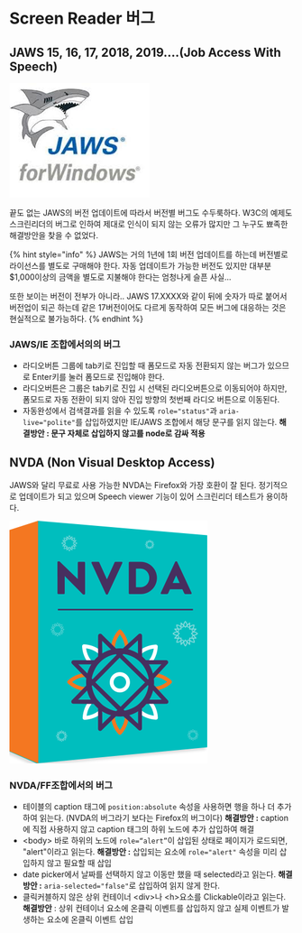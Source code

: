 # Screen Reader 버그

## JAWS 15, 16, 17, 2018, 2019....\(**Job Access With Speech\)**

![](../../.gitbook/assets/image%20%2831%29.png)

끝도 없는 JAWS의 버전 업데이트에 따라서 버전별 버그도 수두룩하다. W3C의 예제도 스크린리더의 버그로 인하여 제대로 인식이 되지 않는 오류가 많지만 그 누구도 뾰족한 해결방안을 찾을 수 없었다.

{% hint style="info" %}
JAWS는 거의 1년에 1회 버전 업데이트를 하는데 버전별로 라이선스를 별도로 구매해야 한다. 자동 업데이트가 가능한 버전도 있지만 대부분 $1,000이상의 금액을 별도로 지불해야 한다는 엄청나게 슬픈 사실...

또한 보이는 버전이 전부가 아니라.. JAWS 17.XXXX와 같이 뒤에 숫자가 따로 붙어서 버전업이 되곤 하는데 같은 17버전이어도 다르게 동작하여 모든 버그에 대응하는 것은 현실적으로 불가능하다.
{% endhint %}

### JAWS/IE 조합에서의의 버그

* 라디오버튼 그룹에 tab키로 진입할 때 폼모드로 자동 전환되지 않는 버그가 있으므로  Enter키를 눌러 폼모드로 진입해야 한다. 
* 라디오버튼은 그룹은 tab키로 진입 시 선택된 라디오버튼으로 이동되어야 하지만, 폼모드로 자동 전환이 되지 않아 진입 방향의 첫번째 라디오 버튼으로 이동된다. 
* 자동완성에서 검색결과를 읽을 수 있도록 `role="status"`과 `aria-live="polite"`를 삽입하였지만 IE/JAWS 조합에서 해당 문구를 읽지 않는다. **해결방안 : 문구 자체로 삽입하지 않고를 node로 감싸 적용**

## NVDA \(Non Visual Desktop Access\)

JAWS와 달리 무료로 사용 가능한 NVDA는 Firefox와 가장 호환이 잘 된다. 정기적으로 업데이트가 되고 있으며 Speech viewer 기능이 있어 스크린리더 테스트가 용이하다.

![](../../.gitbook/assets/image%20%2835%29.png)

### NVDA/FF조합에서의 버그

* 테이블의 caption 태그에 `position:absolute` 속성을 사용하면 행을 하나 더 추가하여 읽는다.  \(NVDA의 버그라기 보다는 Firefox의 버그이다\)  **해결방안 :** caption에 직접 사용하지 않고 caption 태그의 하위 노드에 추가 삽입하여 해결 
* &lt;body&gt; 바로 하위의 노드에  `role=“alert”`이 삽입된 상태로 페이지가 로드되면, "alert"이라고 읽는다. **해결방안 :** 삽입되는 요소에 `role="alert"` 속성을 미리 삽입하지 않고 필요할 때 삽입 
* date picker에서 날짜를 선택하지 않고 이동만 했을 때 selected라고 읽는다. **해결방안 :** `aria-selected="false"`로 삽입하여 읽지 않게 한다. 
* 클릭커블하지 않은 상위 컨테이너 &lt;div&gt;나 &lt;h&gt;요소를 Clickable이라고 읽는다. **해결방안** : 상위 컨테이너 요소에 온클릭 이벤트를 삽입하지 않고 실제 이벤트가 발생하는 요소에 온클릭 이벤트 삽입


